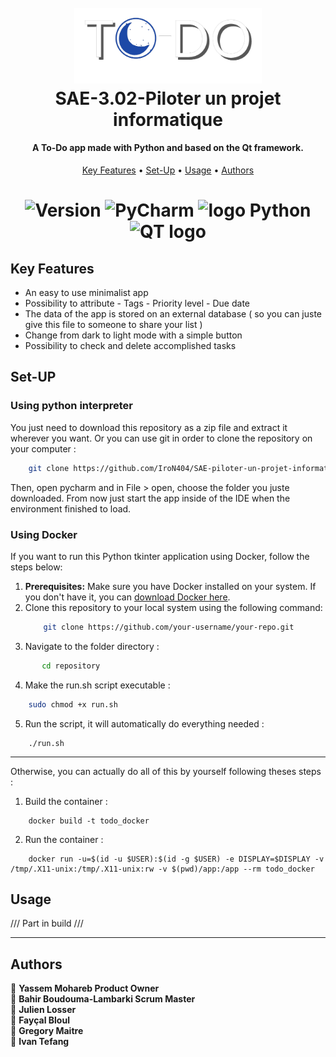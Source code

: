 <link rel="stylesheet" href="https://cdnjs.cloudflare.com/ajax/libs/font-awesome/4.7.0/css/font-awesome.min.css">

<h1 align = "center">
    <br>
    <img src="media/logo_night.png" alt="Sans-titre-3" border="0" width="300">
    <br>
    SAE-3.02-Piloter un projet informatique
    <br>
</h1>

<h4 align="center">A To-Do app made with Python and based on the Qt framework.</h4>

<p align="center">
  <a href="#key-features">Key Features</a> •
  <a href="#Set-up">Set-Up</a> •
  <a href="#Usage">Usage</a> •
  <a href="#Authors">Authors</a>
</p>

<h1 align = "center">
    <img alt="Version" src="https://img.shields.io/badge/git-%23F05033.svg?style=for-the-badge&logo=git&logoColor=white" />
    <img alt="PyCharm" src="https://img.shields.io/badge/pycharm-143?style=for-the-badge&logo=pycharm&logoColor=black&color=black&labelColor=green"/>
    <img alt="logo Python" src="https://img.shields.io/badge/python-3670A0?style=for-the-badge&logo=python&logoColor=ffdd54"/>
    <img alt="QT logo" src="https://img.shields.io/badge/Qt-%23217346.svg?style=for-the-badge&logo=Qt&logoColor=white"/>

</h1>


## Key Features

* An easy to use minimalist app
* Possibility to attribute
      - Tags
      - Priority level
      - Due date
* The data of the app is stored on an external database ( so you can juste give this file to someone to share your list )
* Change from dark to light mode with a simple button
* Possibility to check and delete accomplished tasks

## Set-UP

### Using python interpreter 

You just need to download this repository as a zip file and extract it wherever you want.
Or you can use git in order to clone the repository on your computer :
```bash
    git clone https://github.com/IroN404/SAE-piloter-un-projet-informatique/tree/main
```
Then, open pycharm and in File > open, choose the folder you juste downloaded.
From now just start the app inside of the IDE when the environment finished to load.

### Using Docker

If you want to run this Python tkinter application using Docker, follow the steps below:

1. **Prerequisites:** Make sure you have Docker installed on your system. If you don't have it, you can [download Docker here](https://docs.docker.com/get-docker/).
2. Clone this repository to your local system using the following command:
   ```bash
       git clone https://github.com/your-username/your-repo.git
   ```
3. Navigate to the folder directory :
```bash
       cd repository
   ```
4. Make the run.sh script executable :
```bash
    sudo chmod +x run.sh
```
5. Run the script, it will automatically do everything needed :
```
    ./run.sh
```
***
Otherwise, you can actually do all of this by yourself following theses steps : 
1. Build the container :
```
    docker build -t todo_docker
```
2. Run the container :
```
    docker run -u=$(id -u $USER):$(id -g $USER) -e DISPLAY=$DISPLAY -v /tmp/.X11-unix:/tmp/.X11-unix:rw -v $(pwd)/app:/app --rm todo_docker
```

## Usage

/// Part in build ///


***
## Authors
👤 **Yassem Mohareb Product Owner**
<br>
👤 **Bahir Boudouma-Lambarki Scrum Master**
<br>
👤 **Julien Losser**
<br>
👤 **Fayçal Bloul**
<br>
👤 **Gregory Maitre**
<br>
👤 **Ivan Tefang**

